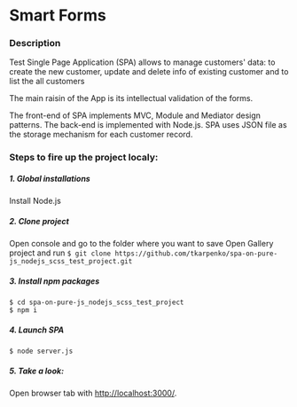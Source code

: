 # Smart Forms

### Description
Test Single Page Application (SPA) allows to manage customers' data: to create the new customer, update and delete info of existing customer and to list the all customers

The main raisin of the App is its intellectual validation of the forms.

The front-end of SPA implements MVC, Module and Mediator design patterns.
The back-end is implemented with Node.js.
SPA uses JSON file as the storage mechanism for each customer record.

### Steps to fire up the project localy:

##### 1. Global installations
Install Node.js

##### 2. Clone project
Open console and go to the folder where you want to save Open Gallery project and run
```$ git clone https://github.com/tkarpenko/spa-on-pure-js_nodejs_scss_test_project.git ```

##### 3. Install npm packages
```
$ cd spa-on-pure-js_nodejs_scss_test_project
$ npm i
```

##### 4. Launch SPA 
```
$ node server.js
```

##### 5. Take a look:
Open browser tab with [http://localhost:3000/](http://localhost:3000/).
